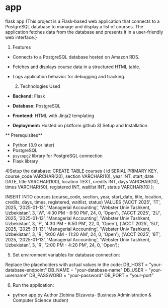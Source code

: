 # app
flask app 
{This project is a Flask-based web application that connects to a PostgreSQL database to manage and display a list of courses. The application fetches data from the database and presents it in a user-friendly web interface.}

  1) Features
   
- Connects to a PostgreSQL database hosted on Amazon RDS.
- Fetches and displays course data in a structured HTML table.
- Logs application behavior for debugging and tracking.
  
  2) Technologies Used
- **Backend:** Flask
- **Database:** PostgreSQL
- **Frontend:** HTML with Jinja2 templating
- **Deployment:** Hosted on platform github
  3)  Setup and Installation

** Prerequisites**

- Python (3.9 or later)
- PostgreSQL
- `psycopg2` library for PostgreSQL connection
- Flask library

4)Setup the database:
CREATE TABLE courses (
    id SERIAL PRIMARY KEY,
    course_code VARCHAR(20),
    section VARCHAR(10),
    year INT,
    start_date DATE,
    title VARCHAR(100),
    location TEXT,
    credits INT,
    days VARCHAR(10),
    times VARCHAR(50),
    registered INT,
    waitlist INT,
    status VARCHAR(10)
);

INSERT INTO courses (course_code, section, year, start_date, title, location, credits, days, times, registered, waitlist, status)
VALUES 
('ACCT 2025', '1T', 2025, '2025-01-13', 'Managerial Accounting', 'Webster Univ Tashkent, Uzbekistan', 3, 'W', '4:30 PM - 6:50 PM', 24, 0, 'Open'),
('ACCT 2025', '2U', 2025, '2025-01-13', 'Managerial Accounting', 'Webster Univ Tashkent, Uzbekistan', 3, 'F', '4:30 PM - 6:50 PM', 22, 0, 'Open'),
('ACCT 2025', '5U', 2025, '2025-01-13', 'Managerial Accounting', 'Webster Univ Tashkent, Uzbekistan', 3, 'R', '9:00 AM - 11:20 AM', 24, 0, 'Open'),
('ACCT 2025', '8T', 2025, '2025-01-13', 'Managerial Accounting', 'Webster Univ Tashkent, Uzbekistan', 3, 'R', '2:00 PM - 4:20 PM', 24, 0, 'Open');

5) Set environment variables for database connection:

Replace the placeholders with actual values in the code:
DB_HOST = "your-database-endpoint"
DB_NAME = "your-database-name"
DB_USER = "your-username"
DB_PASSWORD = "your-password"
DB_PORT = "your-port"

6) Run the application:

 - python app.py
Author Zlobina Elizaveta- Business Administration & Computer Science student
